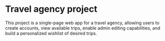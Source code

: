 # Travel agency project

This project is a single-page web app for a travel agency, allowing users to create accounts, view available trips, enable admin editing capabilities, and build a personalized wishlist of desired trips.
